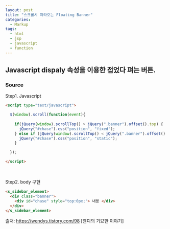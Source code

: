 ```yaml
---
layout: post
title: "스크롤시 따라오는 Floating Banner"
categories:
  - Markup
tags:
  - html
  - jsp
  - javascript
  - function
---
```


## Javascript dispaly 속성을 이용한 접었다 펴는 버튼.

### Source

Step1. Javascript
```html
<script type="text/javascript">

  $(window).scroll(function(event){
    
    if(jQuery(window).scrollTop() > jQuery(".banner").offset().top) {
      jQuery("#chase").css("position", "fixed");
    } else if (jQuery(window).scrollTop() < jQuery(".banner").offset().top) {
      jQuery("#chase").css("position", "static");
    }

  });

</script>
```

<br>

Step2. body 구현
```html
<s_sidebar_element>
  <div class="banner">
    <div id="chase" style="top:0px;"> 내용 </div>
  </div>
</s_sidebar_element>
```


출처: https://wendys.tistory.com/98 [웬디의 기묘한 이야기]